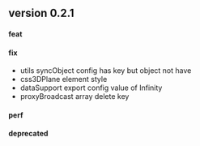## version 0.2.1

#### feat

#### fix

- utils syncObject config has key but object not have
- css3DPlane element style
- dataSupport export config value of Infinity
- proxyBroadcast array delete key

#### perf

#### deprecated
